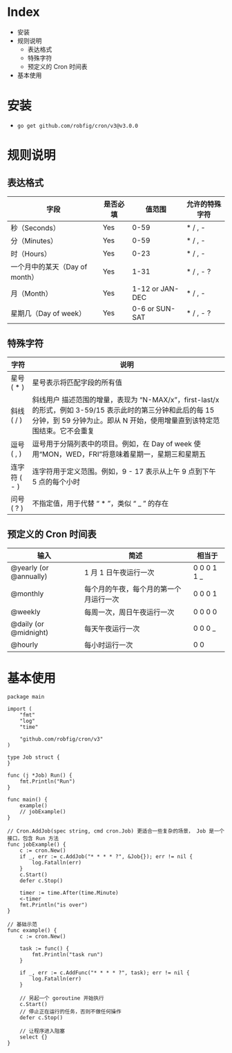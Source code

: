 # Index

- 安装
- 规则说明
  - 表达格式
  - 特殊字符
  - 预定义的 Cron 时间表
- 基本使用

# 安装

- `go get github.com/robfig/cron/v3@v3.0.0`

# 规则说明

## 表达格式

| 字段                           | 是否必填 | 值范围          | 允许的特殊字符 |
| ------------------------------ | -------- | --------------- | -------------- |
| 秒（Seconds）                  | Yes      | 0-59            | \* / , -       |
| 分（Minutes）                  | Yes      | 0-59            | \* / , -       |
| 时（Hours）                    | Yes      | 0-23            | \* / , -       |
| 一个月中的某天（Day of month） | Yes      | 1-31            | \* / , - ?     |
| 月（Month）                    | Yes      | 1-12 or JAN-DEC | \* / , -       |
| 星期几（Day of week）          | Yes      | 0-6 or SUN-SAT  | \* / , - ?     |

## 特殊字符

| 字符         | 说明                                                                                                                                                                                   |
| ------------ | -------------------------------------------------------------------------------------------------------------------------------------------------------------------------------------- |
| 星号 ( \* )  | 星号表示将匹配字段的所有值                                                                                                                                                             |
| 斜线 ( / )   | 斜线用户 描述范围的增量，表现为 “N-MAX/x”，first-last/x 的形式，例如 3-59/15 表示此时的第三分钟和此后的每 15 分钟，到 59 分钟为止。即从 N 开始，使用增量直到该特定范围结束。它不会重复 |
| 逗号 ( , )   | 逗号用于分隔列表中的项目。例如，在 Day of week 使用“MON，WED，FRI”将意味着星期一，星期三和星期五                                                                                       |
| 连字符 ( - ) | 连字符用于定义范围。例如，9 - 17 表示从上午 9 点到下午 5 点的每个小时                                                                                                                  |
| 问号 ( ? )   | 不指定值，用于代替 “ \* ”，类似 “ \_ ” 的存在                                                                                                                                          |

## 预定义的 Cron 时间表

| 输入                   | 简述                                   | 相当于       |
| ---------------------- | -------------------------------------- | ------------ |
| @yearly (or @annually) | 1 月 1 日午夜运行一次                  | 0 0 0 1 1 \_ |
| @monthly               | 每个月的午夜，每个月的第一个月运行一次 | 0 0 0 1      |
| @weekly                | 每周一次，周日午夜运行一次             | 0 0 0 0      |
| @daily (or @midnight)  | 每天午夜运行一次                       | 0 0 0 \_     |
| @hourly                | 每小时运行一次                         | 0 0          |

# 基本使用

```
package main

import (
	"fmt"
	"log"
	"time"

	"github.com/robfig/cron/v3"
)

type Job struct {
}

func (j *Job) Run() {
	fmt.Println("Run")
}

func main() {
	example()
	// jobExample()
}

// Cron.AddJob(spec string, cmd cron.Job) 更适合一些复杂的场景， Job 是一个接口，包含 Run 方法
func jobExample() {
	c := cron.New()
	if _, err := c.AddJob("* * * * ?", &Job{}); err != nil {
		log.Fatalln(err)
	}
	c.Start()
	defer c.Stop()

	timer := time.After(time.Minute)
	<-timer
	fmt.Println("is over")
}

// 基础示范
func example() {
	c := cron.New()

	task := func() {
		fmt.Println("task run")
	}

	if _, err := c.AddFunc("* * * * ?", task); err != nil {
		log.Fatalln(err)
	}

	// 另起一个 goroutine 开始执行
	c.Start()
	// 停止正在运行的任务，否则不做任何操作
	defer c.Stop()

	// 让程序进入阻塞
	select {}
}
```
